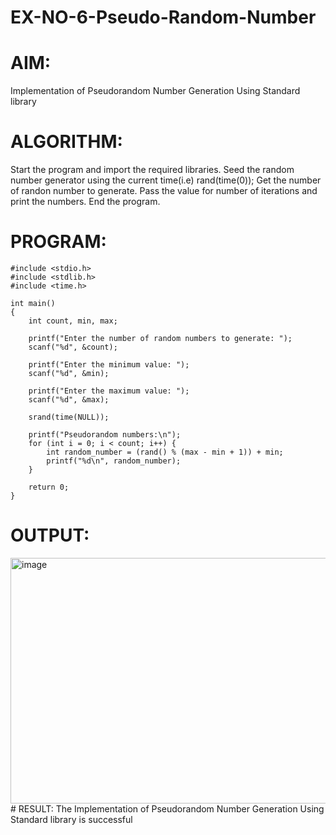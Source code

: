 # EX-NO-6-Pseudo-Random-Number

# AIM: 
Implementation of Pseudorandom Number Generation Using Standard library

# ALGORITHM:
Start the program and import the required libraries.
Seed the random number generator using the current time(i.e) rand(time(0));
Get the number of randon number to generate.
Pass the value for number of iterations and print the numbers.
End the program.

# PROGRAM:
```
#include <stdio.h>
#include <stdlib.h>
#include <time.h>

int main()
{
    int count, min, max;

    printf("Enter the number of random numbers to generate: ");
    scanf("%d", &count);

    printf("Enter the minimum value: ");
    scanf("%d", &min);

    printf("Enter the maximum value: ");
    scanf("%d", &max);

    srand(time(NULL));

    printf("Pseudorandom numbers:\n");
    for (int i = 0; i < count; i++) {
        int random_number = (rand() % (max - min + 1)) + min;
        printf("%d\n", random_number);
    }

    return 0;
}
```
# OUTPUT:
<img width="590" height="393" alt="image" src="https://github.com/user-attachments/assets/8cd65425-9ca1-45b9-859a-f0668387ce5d" />
# RESULT:
The Implementation of Pseudorandom Number Generation Using Standard library is successful
